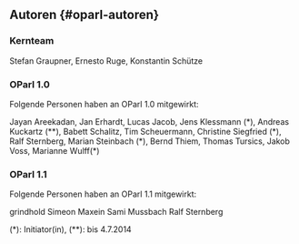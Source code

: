 ## Autoren {#oparl-autoren}

### Kernteam

Stefan Graupner, Ernesto Ruge, Konstantin Schütze

### OParl 1.0

Folgende Personen haben an OParl 1.0 mitgewirkt:

Jayan Areekadan,
Jan Erhardt,
Lucas Jacob,
Jens Klessmann (\*),
Andreas Kuckartz (\*\*),
Babett Schalitz,
Tim Scheuermann,
Christine Siegfried (\*),
Ralf Sternberg,
Marian Steinbach (\*),
Bernd Thiem,
Thomas Tursics,
Jakob Voss,
Marianne Wulff(\*)

### OParl 1.1

Folgende Personen haben an OParl 1.1 mitgewirkt:

grindhold
Simeon Maxein
Sami Mussbach
Ralf Sternberg


(\*): Initiator(in), (\*\*): bis 4.7.2014
